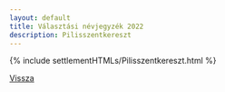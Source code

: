```yaml
---
layout: default
title: Választási névjegyzék 2022
description: Pilisszentkereszt
---
```


{% include settlementHTMLs/Pilisszentkereszt.html %}

[Vissza](../)